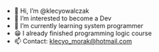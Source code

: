 - 👋 Hi, I’m @klecyowalczak
- 👀 I’m interested to become a Dev
- 🌱 I’m currently learning system programmer
- 😁 I already finished programming logic course
- 📫 Contact: klecyo_morak@hotmail.com


